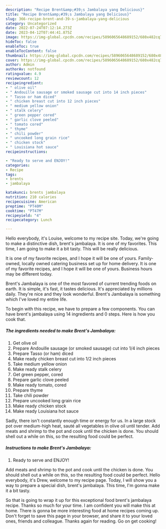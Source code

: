 ```yaml
---
description: "Recipe Brent&amp;#39;s Jambalaya yang Delicious}"
title: "Recipe Brent&amp;#39;s Jambalaya yang Delicious}"
slug: 366-recipe-brent-and-39-s-jambalaya-yang-delicious
category: Uncategorized
date: 2022-07-24T07:12:14.273Z
date: 2023-04-12T07:44:41.875Z
image: https://img-global.cpcdn.com/recipes/5896065648689152/680x482cq70/brents-jambalaya-recipe-main-photo.jpg
hideToc: false
enableToc: true
enableTocContent: false
thumbnail: https://img-global.cpcdn.com/recipes/5896065648689152/680x482cq70/brents-jambalaya-recipe-main-photo.jpg
cover: https://img-global.cpcdn.com/recipes/5896065648689152/680x482cq70/brents-jambalaya-recipe-main-photo.jpg
author: Admin
authorAv: notfound
ratingvalue: 4.9
reviewcount: 12
recipeingredient:
- " olive oil"
- " Andouille sausage or smoked sausage cut into 14 inch pieces"
- " Tasso or ham diced"
- " chicken breast cut into 12 inch pieces"
- " medium yellow onion"
- " stalk celery"
- " green pepper cored"
- " garlic clove peeled"
- " tomato cored"
- " thyme"
- " chili powder"
- " uncooked long grain rice"
- " chicken stock"
- " Louisiana hot sauce"
recipeinstructions:

- "Ready to serve and ENJOY!"
categories:
- Recipe
tags:
- brents
- jambalaya

katakunci: brents jambalaya 
nutrition: 210 calories
recipecuisine: American
preptime: "PT40M"
cooktime: "PT47M"
recipeyield: "4"
recipecategory: Lunch

---
```



Hello everybody, it's Louise, welcome to my recipe site. Today, we're going to make a distinctive dish, brent&#39;s jambalaya. It is one of my favorites. This time, I am going to make it a bit tasty. This will be really delicious.

It is one of my favorite recipes, and I hope it will be one of yours. Family-owned, locally owned catering business set up for home delivery. It is one of my favorite recipes, and I hope it will be one of yours. Business hours may be different today.

Brent&#39;s Jambalaya is one of the most favored of current trending foods on earth. It is simple, it's fast, it tastes delicious. It's appreciated by millions daily. They're nice and they look wonderful. Brent&#39;s Jambalaya is something which I've loved my entire life.


To begin with this recipe, we have to prepare a few components. You can have brent&#39;s jambalaya using 14 ingredients and 0 steps. Here is how you cook that.

<!--inarticleads1-->

##### The ingredients needed to make Brent&#39;s Jambalaya:

1. Get  olive oil
1. Prepare  Andouille sausage (or smoked sausage) cut into 1/4 inch pieces
1. Prepare  Tasso (or ham) diced
1. Make ready  chicken breast cut into 1/2 inch pieces
1. Take  medium yellow onion
1. Make ready  stalk celery
1. Get  green pepper, cored
1. Prepare  garlic clove peeled
1. Make ready  tomato, cored
1. Prepare  thyme
1. Take  chili powder
1. Prepare  uncooked long grain rice
1. Make ready  chicken stock
1. Make ready  Louisiana hot sauce


Sadly, there isn&#39;t constantly enough time or energy for us. In a large stock pot over medium-high heat, sauté all vegetables in olive oil until tender. Add meats and shrimp to the pot and cook until the chicken is done. You should shell out a while on this, so the resulting food could be perfect. 

<!--inarticleads2-->

##### Instructions to make Brent&#39;s Jambalaya:


1. Ready to serve and ENJOY!

Add meats and shrimp to the pot and cook until the chicken is done. You should shell out a while on this, so the resulting food could be perfect. Hello everybody, it&#39;s Drew, welcome to my recipe page. Today, I will show you a way to prepare a special dish, brent&#39;s jambalaya. This time, I&#39;m gonna make it a bit tasty. 

So that is going to wrap it up for this exceptional food brent&#39;s jambalaya recipe. Thanks so much for your time. I am confident you will make this at home. There is gonna be more interesting food at home recipes coming up. Don't forget to save this page in your browser, and share it to your loved ones, friends and colleague. Thanks again for reading. Go on get cooking!
